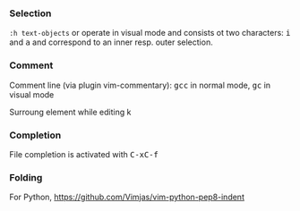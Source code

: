 
### Selection

`:h text-objects` or <badge-doc href="https://vimhelp.org/motion.txt.html#text-objects" message="terminal" logo="vim"></badge-doc> operate in visual mode and consists ot two characters: <kbd>i</kbd> and <kbd>a</kbd> and correspond to an inner resp. outer selection. 



### Comment
Comment line (via plugin vim-commentary): <kbd>gcc</kbd> in normal mode,
<kbd>gc</kbd> in visual mode

Surroung element while editing
k
### Completion

File completion is activated with <kbd>C-x</kbd><kbd>C-f</kbd>


### Folding

For Python, https://github.com/Vimjas/vim-python-pep8-indent

